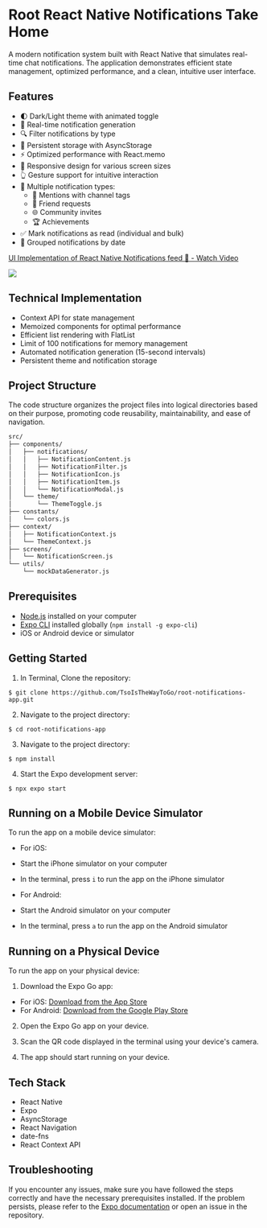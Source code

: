 # Root React Native Notifications Take Home 

A modern notification system built with React Native that simulates real-time chat notifications. The application demonstrates efficient state management, optimized performance, and a clean, intuitive user interface.

## Features
- 🌓 Dark/Light theme with animated toggle
- 📱 Real-time notification generation
- 🔍 Filter notifications by type
- 💾 Persistent storage with AsyncStorage
- ⚡ Optimized performance with React.memo
- 📐 Responsive design for various screen sizes
- 👆 Gesture support for intuitive interaction
- 🔔 Multiple notification types:
  - 📣 Mentions with channel tags
  - 👥 Friend requests
  - 🌐 Community invites
  - 🏆 Achievements
- ✅ Mark notifications as read (individual and bulk)
- 📅 Grouped notifications by date

<div>
    <a href="https://www.loom.com/share/3ec035e5d8e848d286bd905183af08db">
      <p>UI Implementation of React Native Notifications feed 📱 - Watch Video</p>
    </a>
    <a href="https://www.loom.com/share/3ec035e5d8e848d286bd905183af08db">
      <img style="max-width:300px;" src="https://cdn.loom.com/sessions/thumbnails/3ec035e5d8e848d286bd905183af08db-7a3ae922ae1e2bd9-full-play.gif">
    </a>
  </div>

## Technical Implementation

- Context API for state management
- Memoized components for optimal performance
- Efficient list rendering with FlatList
- Limit of 100 notifications for memory management
- Automated notification generation (15-second intervals)
- Persistent theme and notification storage

## Project Structure
The code structure organizes the project files into logical directories based on their purpose, promoting code reusability, maintainability, and ease of navigation.



```bash
src/
├── components/
│   ├── notifications/
│   │   ├── NotificationContent.js
│   │   ├── NotificationFilter.js
│   │   ├── NotificationIcon.js
│   │   ├── NotificationItem.js
│   │   └── NotificationModal.js
│   └── theme/
│       └── ThemeToggle.js
├── constants/
│   └── colors.js
├── context/
│   ├── NotificationContext.js
│   └── ThemeContext.js
├── screens/
│   └── NotificationScreen.js
└── utils/
    └── mockDataGenerator.js
```
## Prerequisites

- [Node.js](https://nodejs.org/) installed on your computer
- [Expo CLI](https://docs.expo.io/workflow/expo-cli/) installed globally (`npm install -g expo-cli`)
- iOS or Android device or simulator

## Getting Started

1. In Terminal, Clone the repository:
```
$ git clone https://github.com/TsoIsTheWayToGo/root-notifications-app.git
```
2. Navigate to the project directory:
```
$ cd root-notifications-app
```
3. Navigate to the project directory:
```
$ npm install
```
4. Start the Expo development server:
```
$ npx expo start
```
## Running on a Mobile Device Simulator

To run the app on a mobile device simulator:

- For iOS:
- Start the iPhone simulator on your computer
- In the terminal, press `i` to run the app on the iPhone simulator

- For Android:
- Start the Android simulator on your computer
- In the terminal, press `a` to run the app on the Android simulator

## Running on a Physical Device

To run the app on your physical device:

1. Download the Expo Go app:
- For iOS: [Download from the App Store](https://apps.apple.com/us/app/expo-go/id982107779)
- For Android: [Download from the Google Play Store](https://play.google.com/store/search?q=expo+go&c=apps&hl=en_US)

2. Open the Expo Go app on your device.

3. Scan the QR code displayed in the terminal using your device's camera.

4. The app should start running on your device.
## Tech Stack

- React Native
- Expo
- AsyncStorage
- React Navigation
- date-fns
- React Context API

## Troubleshooting

If you encounter any issues, make sure you have followed the steps correctly and have the necessary prerequisites installed. If the problem persists, please refer to the [Expo documentation](https://docs.expo.io/) or open an issue in the repository.


